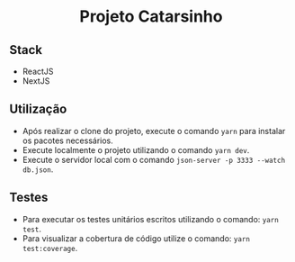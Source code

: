 <h1 align="center">
  Projeto Catarsinho
  <br>
</h1>

## Stack

- ReactJS 
- NextJS

## Utilização

- Após realizar o clone do projeto, execute o comando `yarn` para instalar os pacotes necessários.
- Execute localmente o projeto utilizando o comando `yarn dev`.
- Execute o servidor local com o comando `json-server -p 3333 --watch db.json`.

## Testes

- Para executar os testes unitários escritos utilizando o comando: `yarn test`.
- Para visualizar a cobertura de código utilize o comando: `yarn test:coverage`.

